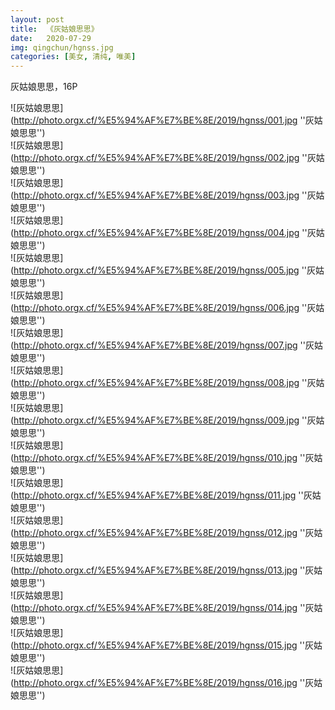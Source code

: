 ```yaml
---
layout: post
title:  《灰姑娘思思》
date:   2020-07-29
img: qingchun/hgnss.jpg
categories: [美女, 清纯, 唯美]
---
```


灰姑娘思思，16P

![灰姑娘思思](http://photo.orgx.cf/%E5%94%AF%E7%BE%8E/2019/hgnss/001.jpg ''灰姑娘思思'') <br>
![灰姑娘思思](http://photo.orgx.cf/%E5%94%AF%E7%BE%8E/2019/hgnss/002.jpg ''灰姑娘思思'') <br>
![灰姑娘思思](http://photo.orgx.cf/%E5%94%AF%E7%BE%8E/2019/hgnss/003.jpg ''灰姑娘思思'') <br>
![灰姑娘思思](http://photo.orgx.cf/%E5%94%AF%E7%BE%8E/2019/hgnss/004.jpg ''灰姑娘思思'') <br>
![灰姑娘思思](http://photo.orgx.cf/%E5%94%AF%E7%BE%8E/2019/hgnss/005.jpg ''灰姑娘思思'') <br>
![灰姑娘思思](http://photo.orgx.cf/%E5%94%AF%E7%BE%8E/2019/hgnss/006.jpg ''灰姑娘思思'') <br>
![灰姑娘思思](http://photo.orgx.cf/%E5%94%AF%E7%BE%8E/2019/hgnss/007.jpg ''灰姑娘思思'') <br>
![灰姑娘思思](http://photo.orgx.cf/%E5%94%AF%E7%BE%8E/2019/hgnss/008.jpg ''灰姑娘思思'') <br>
![灰姑娘思思](http://photo.orgx.cf/%E5%94%AF%E7%BE%8E/2019/hgnss/009.jpg ''灰姑娘思思'') <br>
![灰姑娘思思](http://photo.orgx.cf/%E5%94%AF%E7%BE%8E/2019/hgnss/010.jpg ''灰姑娘思思'') <br>
![灰姑娘思思](http://photo.orgx.cf/%E5%94%AF%E7%BE%8E/2019/hgnss/011.jpg ''灰姑娘思思'') <br>
![灰姑娘思思](http://photo.orgx.cf/%E5%94%AF%E7%BE%8E/2019/hgnss/012.jpg ''灰姑娘思思'') <br>
![灰姑娘思思](http://photo.orgx.cf/%E5%94%AF%E7%BE%8E/2019/hgnss/013.jpg ''灰姑娘思思'') <br>
![灰姑娘思思](http://photo.orgx.cf/%E5%94%AF%E7%BE%8E/2019/hgnss/014.jpg ''灰姑娘思思'') <br>
![灰姑娘思思](http://photo.orgx.cf/%E5%94%AF%E7%BE%8E/2019/hgnss/015.jpg ''灰姑娘思思'') <br>
![灰姑娘思思](http://photo.orgx.cf/%E5%94%AF%E7%BE%8E/2019/hgnss/016.jpg ''灰姑娘思思'') <br>
